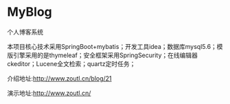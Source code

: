 # MyBlog
个人博客系统

本项目核心技术采用SpringBoot+mybatis；开发工具idea；数据库mysql5.6；模版引擎采用的是thymeleaf；安全框架采用SpringSecurity；在线编辑器ckeditor；Lucene全文检索；quartz定时任务；

介绍地址:http://www.zoutl.cn/blog/21

演示地址:http://www.zoutl.cn/
